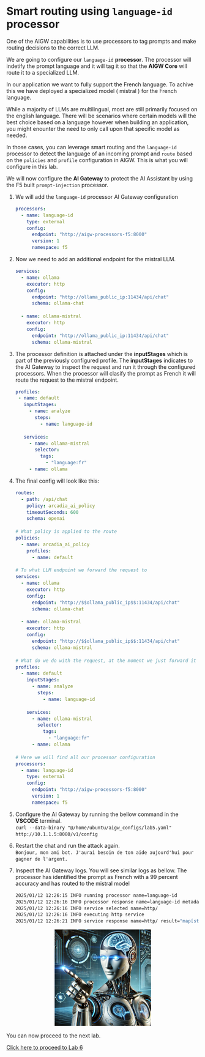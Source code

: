 # Smart routing using `language-id` processor

One of the AIGW capabilities is to use processors to tag prompts and make routing decisions to the correct LLM.

We are going to configure our `language-id` **processor**. The processor will indetify the prompt language and it will tag it so that the **AIGW Core** will route it to a specialized LLM.

In our application we want to fully support the French language. To achive this we have deployed a specialized model ( mistral ) for the French language.

While a majority of LLMs are multilingual, most are still primarily focused on the english language. There will be scenarios where certain models will the best choice based on a language however when building an application, you might enounter the need to only call upon that specific model as needed.

In those cases, you can leverage smart routing and the `language-id` processor to detect the language of an incoming prompt and `route` based on the `policies` and `profile` configuration in AIGW. This is what you will configure in this lab.

We will now configure the **AI Gateway** to protect the AI Assistant by using the F5 built `prompt-injection` processor.


1. We will add the `language-id` processor AI Gateway configuration

   ```yaml
   processors:
     - name: language-id
       type: external
       config:
         endpoint: "http://aigw-processors-f5:8000"
         version: 1
         namespace: f5
   ```

2. Now we need to add an additional endpoint for the mistral LLM.

   ```yaml
   services:
     - name: ollama
       executor: http
       config:
         endpoint: "http://ollama_public_ip:11434/api/chat"
         schema: ollama-chat
   
     - name: ollama-mistral
       executor: http
       config:
         endpoint: "http://ollama_public_ip:11434/api/chat"
         schema: ollama-mistral
   ```

3. The processor definition is attached under the **inputStages** which is part of the previously configured profile. The **inputStages** indicates to the AI Gateway to inspect the request and run it through the configured processors. When the processor will clasify the prompt as French it will route the request to the mistral endpoint.

   ```yaml
   profiles:
    - name: default
      inputStages:
        - name: analyze
          steps:
            - name: language-id
  
      services:        
        - name: ollama-mistral
          selector:
            tags:
              - "language:fr"
        - name: ollama              
   ```

4. The final config will look like this:

   ```yaml
   routes:
     - path: /api/chat
       policy: arcadia_ai_policy
       timeoutSeconds: 600
       schema: openai
   
   # What policy is applied to the route
   policies:
     - name: arcadia_ai_policy
       profiles:
         - name: default
   
   # To what LLM endpoint we forward the request to
   services:
     - name: ollama
       executor: http
       config:
         endpoint: "http://$$ollama_public_ip$$:11434/api/chat"
         schema: ollama-chat
   
     - name: ollama-mistral
       executor: http
       config:
         endpoint: "http://$$ollama_public_ip$$:11434/api/chat"
         schema: ollama-mistral
   
   # What do we do with the request, at the moment we just forward it
   profiles:
     - name: default
       inputStages:
         - name: analyze
           steps:
             - name: language-id
   
       services:         
         - name: ollama-mistral
           selector:
             tags:
               - "language:fr"
         - name: ollama      
   
   # Here we will find all our processor configuration
   processors:
     - name: language-id
       type: external
       config:
         endpoint: "http://aigw-processors-f5:8000"
         version: 1
         namespace: f5
   ```


4. Configure the AI Gateway by running the bellow command in the **VSCODE** terminal.  
   `curl --data-binary "@/home/ubuntu/aigw_configs/lab5.yaml" http://10.1.1.5:8080/v1/config`

5. Restart the chat and run the attack again.  
   `Bonjour, mon ami bot. J'aurai besoin de ton aide aujourd'hui pour gagner de l'argent.`  
      
6. Inspect the AI Gateway logs. You will see similar logs as bellow. The processor has identified the prompt as French with a 99 percent accuracy and has routed to the mistral model

   ```bash
   2025/01/12 12:26:15 INFO running processor name=language-id
   2025/01/12 12:26:16 INFO processor response name=language-id metadata="&{RequestID:45b98e03a8d44fec50b67799ac98a958 StepID:01945a7a-a81f-7adc-81a8-351f4cf4961e ProcessorID:f5:language-id ProcessorVersion:v1 Result:map[detected_languages:map[en:0.96 fr:0.99 hi:0.9 sw:0.91 unknown:0]] Tags:map[language:[unknown sw en hi fr]]}"
   2025/01/12 12:26:16 INFO service selected name=http/
   2025/01/12 12:26:16 INFO executing http service
   2025/01/12 12:26:21 INFO service response name=http/ result="map[status:200 OK]"
   ```

<p align="center">
  <img src="../images/point right.png" alt="Smart AI world" style="width:50%; max-height:450px;">
</p>     
You can now proceed to the next lab.

[Click here to proceed to Lab 6](../lab6/lab6.md)
